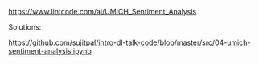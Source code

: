 https://www.lintcode.com/ai/UMICH_Sentiment_Analysis

Solutions:

https://github.com/sujitpal/intro-dl-talk-code/blob/master/src/04-umich-sentiment-analysis.ipynb

